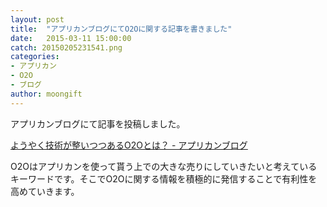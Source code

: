 ```yaml
---
layout: post
title:  "アプリカンブログにてO2Oに関する記事を書きました"
date:   2015-03-11 15:00:00
catch: 20150205231541.png
categories:
- アプリカン
- O2O
- ブログ
author: moongift
---
```


アプリカンブログにて記事を投稿しました。

[ようやく技術が整いつつあるO2Oとは？ - アプリカンブログ](http://tech-blog.applican.com/entry/2015/03/10/120000)

O2Oはアプリカンを使って貰う上での大きな売りにしていきたいと考えているキーワードです。そこでO2Oに関する情報を積極的に発信することで有利性を高めていきます。


